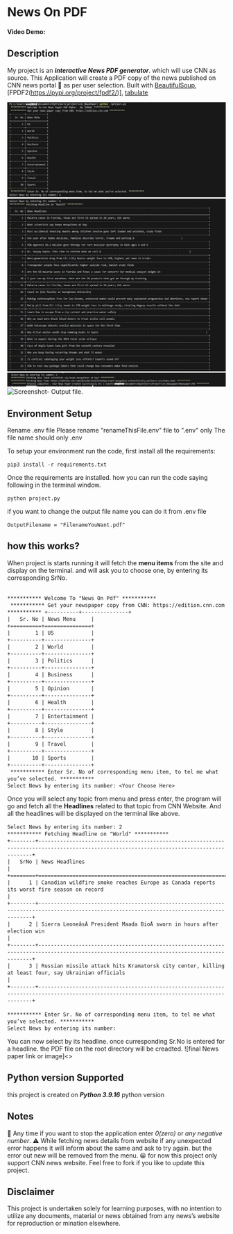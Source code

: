 # News On PDF
#### Video Demo:  <URL HERE>

## Description
My project is an ***interactive News PDF generator***. which will use CNN as source.
This Application will create a PDF copy of the news published on CNN news portal 📰 as per user selection.
Built with [BeautifulSoup](https://pypi.org/project/beautifulsoup4/), [FPDF2(https://pypi.org/project/fpdf2/)], [tabulate](https://pypi.org/project/tabulate/)

![Screenshot- Project Greeting & Showing News Topics menu](Screenshots/ProjectRun_1.jpg?raw=true " News Topics menu")
![Screenshot- showing all the headlines for the selected topic](Screenshots/ProjectRun_2.jpg?raw=true "headlines for the selection")
![Screenshot- Responce from project when successfully completed.](Screenshots/ProjectRun_3.jpg?raw=true "successfully completed message.")
![Screenshot- Output file.](NewsPaper.jpg,row=true "Output file")


## Environment Setup
Rename .env file
Please rename "renameThisFile.env" file to ".env" only
The file name should only .env


To setup your environment run the code, first install all the requirements:
```
pip3 install -r requirements.txt
```
Once the requirements are installed. how you can run the code saying following in the terminal window.
```
python project.py
```

if you want to change the output file name you can do it from .env file
```
OutputFilename = "FilenameYouWant.pdf"
```

## how this works?
When project is starts running it will fetch the **menu items** from the site and display on the terminal.
and will ask you to choose one, by entering its corresponding SrNo.
```

*********** Welcome To "News On Pdf" *********** 
 *********** Get your newspaper copy from CNN: https://edition.cnn.com *********** +----------+---------------+
|   Sr. No | News Menu     |
+==========+===============+
|        1 | US            |
+----------+---------------+
|        2 | World         |
+----------+---------------+
|        3 | Politics      |
+----------+---------------+
|        4 | Business      |
+----------+---------------+
|        5 | Opinion       |
+----------+---------------+
|        6 | Health        |
+----------+---------------+
|        7 | Entertainment |
+----------+---------------+
|        8 | Style         |
+----------+---------------+
|        9 | Travel        |
+----------+---------------+
|       10 | Sports        |
+----------+---------------+
 *********** Enter Sr. No of corresponding menu item, to tel me what you’ve selected. *********** 
Select News by entering its number: <Your Choose Here>

```

Once you will select any topic from menu and press enter, the program will go and fetch all the **Headlines** related to that topic from CNN Website.
And all the headlines will be displayed on the terminal like above.
````
Select News by entering its number: 2
*********** Fetching Headline on "World" ***********
+--------+------------------------------------------------------------------------------------------------------------------------------------------+
|   SrNo | News Headlines                                                                                                                           |
+========+==========================================================================================================================================+
|      1 | Canadian wildfire smoke reaches Europe as Canada reports its worst fire season on record                                                 |
+--------+------------------------------------------------------------------------------------------------------------------------------------------+
|      2 | Sierra LeoneâsÂ President Maada BioÂ sworn in hours after election win                                                                 |
+--------+------------------------------------------------------------------------------------------------------------------------------------------+
|      3 | Russian missile attack hits Kramatorsk city center, killing at least four, say Ukrainian officials                                       |
+--------+------------------------------------------------------------------------------------------------------------------------------------------+
 
*********** Enter Sr. No of corresponding menu item, to tel me what you’ve selected. ***********
Select News by entering its number:

````
You can now select by its headline.
once curresponding Sr.No is entered for a headline. the PDF file on the root directory will be creadted.
![final News paper link or image]<>

## Python version Supported
this project is created on ***Python 3.9.16*** python version

## Notes
🚪 Any time if you want to stop the application enter *0(zero)* or *any negative number*.
⚠️ While fetching news details from website if any unexpected error happens it will inform about the same and ask to try again.
but the error out new will be removed from the menu. 😀
for now this project only support CNN news website.
Feel free to fork if you like to update this project.

## Disclaimer
This project is undertaken solely for learning purposes, with no intention to utilize any documents, material or news obtained from any news’s website for reproduction or mination elsewhere.

